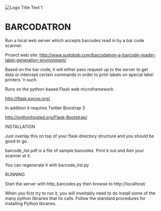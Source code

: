 
![](https://github.com/cogwheelcircuitworks/barcodatron/raw/master/barcode_flask/static/WhatsGarbage.jpg "Logo Title Text 1") 
# BARCODATRON


Run a local web server which accepts barcodes read in by a bar code scanner.

Project web site: http://www.sudobob.com/barcodatron-a-barcode-reader-label-generation-environment/

Based on the bar code, it will either pass request up to the server to get data or
intercept certain commands in order to print labels 
on special label printers 'n such.

Runs on the python-based Flask web microframework 

http://flask.pocoo.org/

In addition it requires Twitter Boostrap 3

http://pythonhosted.org/Flask-Bootstrap/


INSTALLATION

Just overlay this on top of your flask directory structure and you should be good to go.

barcode_list.pdf is a file of sample barcodes. Print it out and Aim your scanner at it.

You can regenerate it with barcode_list.py



RUNNING

Start the server with http_barcodes.py then browse to http://localhost/


When you first try to run it, you will inveitably need to do install some of the many python libraries that tis calls. Follow the standard procedures for installing Python libraries.







